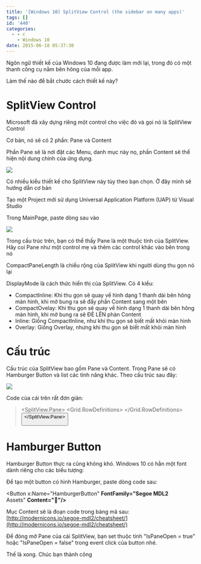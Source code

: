 ```yaml
---
title: '[Windows 10] SplitView Control (the sidebar on many apps)'
tags: []
id: '440'
categories:
  - - c
    - Windows 10
date: 2015-06-18 05:37:30
---
```


Ngôn ngữ thiết kế của Windows 10 đang được làm mới lại, trong đó có một thanh công cụ nằm bên hông của mỗi app.

Làm thế nào để bắt chước cách thiết kế này?
<!-- more -->
# SplitView Control

Microsoft đã xây dựng riêng một control cho việc đó và gọi nó là SplitView Control

Cơ bản, nó sẽ có 2 phần: Pane và Content

Phần Pane sẽ là nơi đặt các Menu, danh mục này nọ, phần Content sẽ thể hiện nội dung chính của ứng dụng.

![](http://lh4.ggpht.com/-UgAGBBcqi6I/VS7jhHAJx_I/AAAAAAAAQTY/N1TzXUut-dE/SplitView.gif?imgmax=800)

Có nhiều kiểu thiết kế cho SplitView này tùy theo bạn chọn. Ở đây mình sẽ hướng dẫn cơ bản

Tạo một Project mới sử dụng Universal Application Platform (UAP) từ Visual Studio

Trong MainPage, paste dòng sau vào

![](https://farm1.staticflickr.com/529/18912097922_259833232b_o.png)

Trong cấu trúc trên, bạn có thể thấy Pane là một thuộc tính của SplitView. Hãy coi Pane như một control mẹ và thêm các control khác vào bên trong nó

CompactPaneLength là chiều rộng của SplitView khi người dùng thu gọn nó lại

DisplayMode là cách thức hiển thị của SplitView. Có 4 kiểu:

*   CompactInline: Khi thu gọn sẽ quay về hình dạng 1 thanh dài bên hông màn hình, khi mở bung ra sẽ đẩy phần Content sang một bên
*   CompactOvelay: Khi thu gọn sẽ quay về hình dạng 1 thanh dài bên hông màn hình, khi mở bung ra sẽ ĐÈ LÊN phàn Content
*   Inline: Giống CompactInline, như khi thu gọn sẽ biết mất khỏi màn hình
*   Overlay: Giống Overlay, nhưng khi thu gọn sẽ biết mất khỏi màn hình

# Cấu trúc

Cấu trúc của SplitView bao gồm Pane và Content. Trong Pane sẽ có Hamburger Button và list các tính năng khác. Theo cấu trúc sau đây:

![](https://farm1.staticflickr.com/551/18295463384_027ca53bd8_o.png)

Code của cái trên rất đơn giản:

> <SplitView> <SplitView.Pane> <Grid> <Grid.RowDefinitions> <RowDefinition Height="Auto" /> <RowDefinition Height="\*"/> </Grid.RowDefinitions> <Button Grid.Row="0"/> <ListView Grid.Row="1"/> </Grid> </SplitView.Pane> <Grid/> </SplitView>

# Hamburger Button

Hamburger Button thực ra cũng không khó. Windows 10 có hẳn một font dành riêng cho các biểu tượng:

Để tạo một button có hình Hamburger, paste dòng code sau:

<Button x:Name="HamburgerButton" **FontFamily="Segoe MDL2** Assets" **Content=""/>**

Mục Content sẽ là đoạn code trong bảng mã sau: [http://modernicons.io/segoe-mdl2/cheatsheet/](http://modernicons.io/segoe-mdl2/cheatsheet/)

Để đóng mở Pane của cái SplitView, bạn set thuộc tính "IsPaneOpen = true" hoặc "IsPaneOpen = false" trong event click của button nhé.

Thế là xong. Chúc bạn thành công